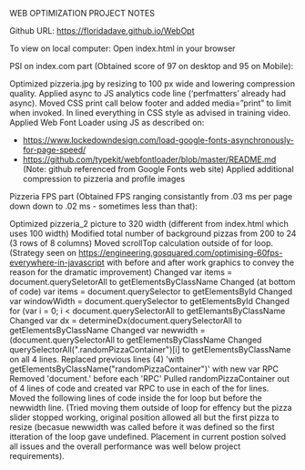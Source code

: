 WEB OPTIMIZATION PROJECT NOTES

Github URL: https://floridadave.github.io/WebOpt

To view on local computer: Open index.html in your browser

PSI on index.com part (Obtained score of 97 on desktop and 95 on Mobile):

Optimized pizzeria.jpg by resizing to 100 px wide and lowering compression quality. 
Applied async to JS analytics code line (‘perfmatters’   already had async).
Moved CSS print call below footer and added media=”print” to limit when invoked.
In lined everything in CSS style as advised in training video. 
Applied Web Font Loader using JS as described on:
- https://www.lockedowndesign.com/load-google-fonts-asynchronously-for-page-speed/
- https://github.com/typekit/webfontloader/blob/master/README.md 
(Note: github referenced from Google Fonts web site)
Applied additional compression to pizzeria and profile images

Pizzeria FPS part (Obtained FPS ranging consistantly from .03 ms per page down down to .02 ms - sometimes less than that):

Optimized pizzeria_2 picture to 320 width (different from index.html which uses 100 width)
Modified total number of background pizzas from 200 to 24 (3 rows of 8 columns) 
Moved scrollTop calculation outside of for loop. (Strategy seen on https://engineering.gosquared.com/optimising-60fps-everywhere-in-javascript  with before and after work graphics to convey the reason for the dramatic improvement)
Changed var items = document.querySeletorAll to getElementsByClassName
Changed (at bottom of code) var items = document.querySelector to getElementsById
Changed var windowWidth = document.querySelector to getElementsById
Changed for (var i = 0; i < document.querySelectorAll to getElemantsByClassName
Changed var dx = determineDx(document.querySelectorAll to getElementsByClassName
Changed var newwidth = (document.querySelectorAll to getElementsByClassName
Changed querySelectorAll(".randomPizzaContainer")[i] to getElementsByClassName on all 4 lines.
Replaced previous lines (4) 'with getElementsByClassName("randomPizzaContainer")' with new var RPC
Removed 'document.' before each 'RPC'
Pulled randomPizzaContainer out of 4 lines of code and created var RPC to use in each of the for lines. 
Moved the following lines of code inside the for loop but before the newwidth line. (Tried moving them outside of loop for effency but the pizza slider stopped working, original position allowed all but the first pizza to resize (becasue newwidth was called before it was defined so the first itteration of the loop gave undefined. Placement in current postion solved all issues and the overall performance was well below project requirements).


